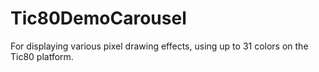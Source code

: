# Tic80DemoCarousel
For displaying various pixel drawing effects, using up to 31 colors on the Tic80 platform.
